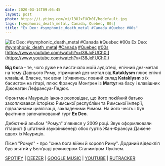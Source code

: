 ```yaml
---
date: 2020-03-14T09:05:45
layout: post
photo: https://i.ytimg.com/vi/l38JxFUCh0I/hqdefault.jpg
tags: [symphonic_death_metal, Canada, Quebec, 00s]
title: "Ex Deo: #symphonic_death_metal #Canada #Quebec #00s"
---
```

![Ex Deo: #symphonic_death_metal #Canada #Quebec #00s](https://i.ytimg.com/vi/l38JxFUCh0I/hqdefault.jpg)
Ex Deo: [#symphonic_death_metal](/tags/#symphonic_death_metal) [#Canada](/tags/#Canada) [#Quebec](/tags/#Quebec) [#00s](/tags/#00s) [https://www.youtube.com/watch?v=l38JxFUCh0I](https://www.youtube.com/watch?v=l38JxFUCh0I)

**Від бога** - те, чого дуже не вистачало моїй аудіотеці, епічний дез-метал на тему Давнього Риму, стриманий дез-метал від **Kataklysm** плюс епічні клавішні. Власне, так вони і з&#39;явились: повний склад **Kataklysm** з їх басистом на гітарі, плюс Франсуа Монґрен із **Martyr** на басу і клавішник Джонатан Лефрансуа-Ледюк.

Фронтмен Мауриціо Іаконо розповідає, що його покійний батько захоплювався історією Римської республіки та Римської імперії, підвалинами цивілізації, закладеними Римом. На його честь і був фактично започаткований гурт **Ex Deo**.

Дебютний альбом &quot;Ромул&quot; з&#39;явився у 2009 році. Звук оформлювали гітарист (і штатний звукоінженер) обох гуртів Жан-Франсуа Дажене вдвох із Мауриціо.

Пісня &quot;Ромул&quot; - про &quot;сина бога війни й короля Риму&quot;. Доданий відеокліп був знятий у Белґраді режисером Станиміром Лукічем.

[SPOTIFY](https://open.spotify.com/album/69l49OFOQn1bRrrWmWS54D) \| [DEEZER](https://www.deezer.com/album/90882922?utm_source=deezer&amp;utm_content=album-90882922&amp;utm_term=1601611822_1584169416&amp;utm_medium=web) \| [GOOGLE MUSIC](https://play.google.com/music/m/Bnavp7tiqatod6drvghwsiher74?t=Romulus_-_Ex_Deo) \| [YOUTUBE](https://www.youtube.com/playlist?list=OLAK5uy_n0zlfnFzEY_xHtLswfP6AKWDuHh2y2KQM) \| [RUTRACKER](https://rutracker.org/forum/viewtopic.php?t=5603986)